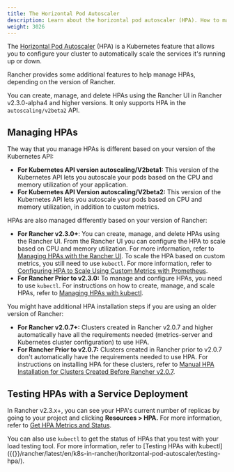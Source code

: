 ```yaml
---
title: The Horizontal Pod Autoscaler
description: Learn about the horizontal pod autoscaler (HPA). How to manage HPAs and how to test them with a service deployment
weight: 3026
---
```


The [Horizontal Pod Autoscaler](https://kubernetes.io/docs/tasks/run-application/horizontal-pod-autoscale/) (HPA) is a Kubernetes feature that allows you to configure your cluster to automatically scale the services it's running up or down.

Rancher provides some additional features to help manage HPAs, depending on the version of Rancher. 

You can create, manage, and delete HPAs using the Rancher UI in Rancher v2.3.0-alpha4 and higher versions. It only supports HPA in the `autoscaling/v2beta2` API.

## Managing HPAs

The way that you manage HPAs is different based on your version of the Kubernetes API:

- **For Kubernetes API version autoscaling/V2beta1:** This version of the Kubernetes API lets you autoscale your pods based on the CPU and memory utilization of your application.
- **For Kubernetes API Version autoscaling/V2beta2:** This version of the Kubernetes API lets you autoscale your pods based on CPU and memory utilization, in addition to custom metrics.

HPAs are also managed differently based on your version of Rancher:

- **For Rancher v2.3.0+**: You can create, manage, and delete HPAs using the Rancher UI. From the Rancher UI you can configure the HPA to scale based on CPU and memory utilization. For more information, refer to [Managing HPAs with the Rancher UI]({{<baseurl>}}/rancher/latest/en/k8s-in-rancher/horitzontal-pod-autoscaler/manage-hpa-with-rancher-ui). To scale the HPA based on custom metrics, you still need to use `kubectl`. For more information, refer to [Configuring HPA to Scale Using Custom Metrics with Prometheus]({{<baseurl>}}/rancher/latest/en/k8s-in-rancher/horitzontal-pod-autoscaler/manage-hpa-with-kubectl/#configuring-hpa-to-scale-using-custom-metrics-with-prometheus).
- **For Rancher Prior to v2.3.0:** To manage and configure HPAs, you need to use `kubectl`. For instructions on how to create, manage, and scale HPAs, refer to [Managing HPAs with kubectl]({{<baseurl>}}/rancher/latest/en/k8s-in-rancher/horitzontal-pod-autoscaler/manage-hpa-with-kubectl).

You might have additional HPA installation steps if you are using an older version of Rancher:

- **For Rancher v2.0.7+:** Clusters created in Rancher v2.0.7 and higher automatically have all the requirements needed (metrics-server and Kubernetes cluster configuration) to use HPA.
- **For Rancher Prior to v2.0.7:** Clusters created in Rancher prior to v2.0.7 don't automatically have the requirements needed to use HPA. For instructions on installing HPA for these clusters, refer to [Manual HPA Installation for Clusters Created Before Rancher v2.0.7]({{<baseurl>}}/rancher/latest/en/k8s-in-rancher/horitzontal-pod-autoscaler/hpa-for-rancher-before-2_0_7).

## Testing HPAs with a Service Deployment

In Rancher v2.3.x+, you can see your HPA's current number of replicas by going to your project and clicking **Resources > HPA.** For more information, refer to [Get HPA Metrics and Status]({{<baseurl>}}/rancher/latest/en/k8s-in-rancher/horitzontal-pod-autoscaler/manage-hpa-with-rancher-ui/).

You can also use `kubectl` to get the status of HPAs that you test with your load testing tool. For more information, refer to [Testing HPAs with kubectl]
({{<baseurl>}}/rancher/latest/en/k8s-in-rancher/horitzontal-pod-autoscaler/testing-hpa/).

